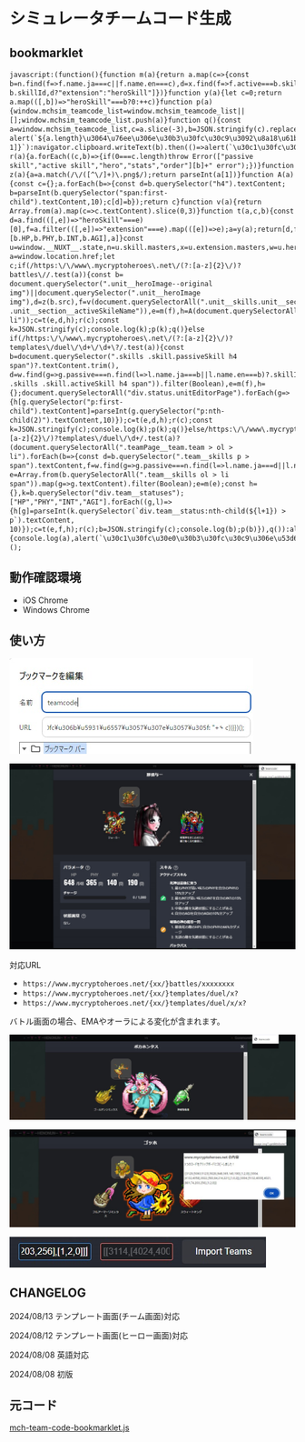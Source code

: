 # シミュレータチームコード生成

## bookmarklet

```
javascript:(function(){function m(a){return a.map(c=>{const b=n.find(f=>f.name.ja===c||f.name.en===c),d=x.find(f=>f.active===b.skillId);return[d?.extensionType??b.skillId,d?"extension":"heroSkill"]})}function y(a){let c=0;return a.map(([,b])=>"heroSkill"===b?0:++c)}function p(a){window.mchsim_teamcode_list=window.mchsim_teamcode_list||[];window.mchsim_teamcode_list.push(a)}function q(){const a=window.mchsim_teamcode_list,c=a.slice(-3),b=JSON.stringify(c).replace(/"/g,"");3>a.length?alert(`${a.length}\u3064\u76ee\u306e\u30b3\u30fc\u30c9\u3092\u8a18\u61b6\u3057\u307e\u3057\u305f\u3002\n\n${a[a.length-
1]}`):navigator.clipboard.writeText(b).then(()=>alert(`\u30c1\u30fc\u30e0\u30b3\u30fc\u30c9\u3092\u30af\u30ea\u30c3\u30d7\u30dc\u30fc\u30c9\u306b\u30b3\u30d4\u30fc\u3057\u307e\u3057\u305f\uff01\n\n${b}`)).catch(d=>alert(d))}function r(a){a.forEach((c,b)=>{if(0===c.length)throw Error(["passive skill","active skill","hero","stats","order"][b]+" error");})}function z(a){a=a.match(/\/([^\/]+)\.png$/);return parseInt(a[1])}function A(a){const c={};a.forEach(b=>{const d=b.querySelector("h4").textContent;
b=parseInt(b.querySelector("span:first-child").textContent,10);c[d]=b});return c}function v(a){return Array.from(a).map(c=>c.textContent).slice(0,3)}function t(a,c,b){const d=a.find(([,e])=>"heroSkill"===e)[0],f=a.filter(([,e])=>"extension"===e).map(([e])=>e);a=y(a);return[d,f,c,[b.HP,b.PHY,b.INT,b.AGI],a]}const u=window.__NUXT__.state,n=u.skill.masters,x=u.extension.masters,w=u.hero.masters;try{const a=window.location.href;let c;if(/https:\/\/www\.mycryptoheroes\.net\/(?:[a-z]{2}\/)?battles\//.test(a)){const b=
document.querySelector(".unit__heroImage--original img")||document.querySelector(".unit__heroImage img"),d=z(b.src),f=v(document.querySelectorAll(".unit__skills.unit__section .unit__section__activeSkileName")),e=m(f),h=A(document.querySelectorAll("ul.params li"));c=t(e,d,h);r(c);const k=JSON.stringify(c);console.log(k);p(k);q()}else if(/https:\/\/www\.mycryptoheroes\.net\/(?:[a-z]{2}\/)?templates\/duel\/\d+\/\d+\?/.test(a)){const b=document.querySelector(".skills .skill.passiveSkill h4 span")?.textContent.trim(),
d=w.find(g=>g.passive===n.find(l=>l.name.ja===b||l.name.en===b)?.skillId)?.heroType,f=v(document.querySelectorAll(".skills .skills .skill.activeSkill h4 span")).filter(Boolean),e=m(f),h={};document.querySelectorAll("div.status.unitEditorPage").forEach(g=>{h[g.querySelector("p:first-child").textContent]=parseInt(g.querySelector("p:nth-child(2)").textContent,10)});c=t(e,d,h);r(c);const k=JSON.stringify(c);console.log(k);p(k);q()}else/https:\/\/www\.mycryptoheroes\.net\/(?:[a-z]{2}\/)?templates\/duel\/\d+/.test(a)?
(document.querySelectorAll(".teamPage__team.team > ol > li").forEach(b=>{const d=b.querySelector(".team__skills p > span").textContent,f=w.find(g=>g.passive===n.find(l=>l.name.ja===d||l.name.en===d)?.skillId)?.heroType;var e=Array.from(b.querySelectorAll(".team__skills ol > li span")).map(g=>g.textContent).filter(Boolean);e=m(e);const h={},k=b.querySelector("div.team__statuses");["HP","PHY","INT","AGI"].forEach((g,l)=>{h[g]=parseInt(k.querySelector(`div.team__status:nth-child(${l+1}) > p`).textContent,
10)});c=t(e,f,h);r(c);b=JSON.stringify(c);console.log(b);p(b)}),q()):alert("\u3053\u306e\u30da\u30fc\u30b8\u3067\u306f\u30c1\u30fc\u30e0\u30b3\u30fc\u30c9\u3092\u53d6\u5f97\u3067\u304d\u307e\u305b\u3093\u3002")}catch(a){console.log(a),alert(`\u30c1\u30fc\u30e0\u30b3\u30fc\u30c9\u306e\u53d6\u5f97\u306b\u5931\u6557\u3057\u307e\u3057\u305f\u3002\n\n${a.toString()}`)}})();
```

## 動作確認環境

- iOS Chrome
- Windows Chrome

## 使い方

![01](./mch-team-code/01.jpg)

![02](./mch-team-code/02.jpg)

対応URL

- `https://www.mycryptoheroes.net/{xx/}battles/xxxxxxxx`
- `https://www.mycryptoheroes.net/{xx/}templates/duel/x?`
- `https://www.mycryptoheroes.net/{xx/}templates/duel/x/x?`


バトル画面の場合、EMAやオーラによる変化が含まれます。

![03](./mch-team-code/03.jpg)

![04](./mch-team-code/04.jpg)

![05](./mch-team-code/05.jpg)

## CHANGELOG

2024/08/13 テンプレート画面(チーム画面)対応

2024/08/12 テンプレート画面(ヒーロー画面)対応

2024/08/08 英語対応

2024/08/08 初版

## 元コード

[mch-team-code-bookmarklet.js](./mch-team-code-bookmarklet.js)
